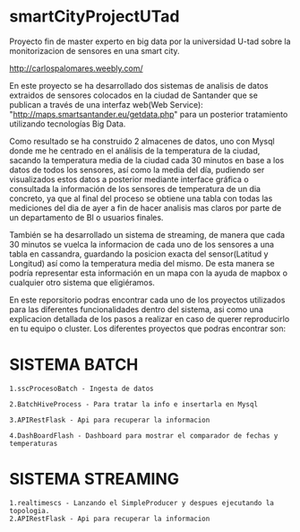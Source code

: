 # smartCityProjectUTad
Proyecto fin de master experto en big data por la universidad U-tad sobre la monitorizacion de sensores en una smart city.

http://carlospalomares.weebly.com/

En este proyecto se ha desarrollado dos sistemas de analisis de datos extraidos de sensores colocados en la ciudad de Santander que se publican a través de una interfaz web(Web Service):
"http://maps.smartsantander.eu/getdata.php"
para un posterior tratamiento utilizando tecnologías Big Data.

Como resultado se ha construido 2 almacenes de datos, uno con Mysql donde me he centrado en el análisis de la temperatura de la ciudad, sacando la
temperatura media de la ciudad cada 30 minutos en base a los datos de todos los sensores, así como la media del día, pudiendo ser visualizados
estos datos a posterior mediante interface gráfica o consultada la información de los sensores de temperatura de un dia concreto, ya que al final 
del proceso se obtiene una tabla con todas las mediciones del dia de ayer a fin de hacer analisis mas claros por parte de un departamento de BI
o usuarios finales.
 
También se ha desarrollado  un sistema de streaming, de manera que cada 30 minutos se vuelca la informacion de cada uno de los sensores a una tabla
en cassandra, guardando la posicion exacta del sensor(Latitud y Longitud) así como la temperatura media del mismo.
De esta manera se podría representar esta información en un mapa con la ayuda de mapbox o cualquier otro sistema que eligiéramos.

En este reporsitorio podras encontrar cada uno de los proyectos utilizados para las diferentes funcionalidades dentro del sistema, asi como una explicacion
detallada de los pasos a realizar en caso de querer reproducirlo en tu equipo o cluster. Los diferentes proyectos que podras encontrar son:

SISTEMA BATCH
=============
	1.sscProcesoBatch - Ingesta de datos

	2.BatchHiveProcess - Para tratar la info e insertarla en Mysql
	
	3.APIRestFlask - Api para recuperar la informacion
	
	4.DashBoardFlash - Dashboard para mostrar el comparador de fechas y temperaturas

SISTEMA STREAMING
=================
	1.realtimescs - Lanzando el SimpleProducer y despues ejecutando la topologia.
	2.APIRestFlask - Api para recuperar la informacion




